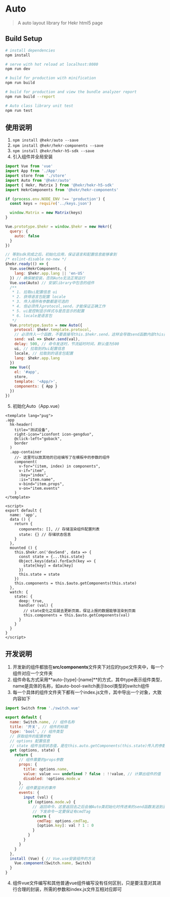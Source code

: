 # Auto

> A auto layout library for Hekr html5 page

## Build Setup

``` bash
# install dependencies
npm install

# serve with hot reload at localhost:8080
npm run dev

# build for production with minification
npm run build

# build for production and view the bundle analyzer report
npm run build --report

# Auto class library unit test
npm run test
```

## 使用说明
1. ```npm install @hekr/auto --save```
2. ```npm install @hekr/hekr-components --save```
3. ```npm install @hekr/hekr-h5-sdk --save```
4. 引入组件并全局安装
```javascript
import Vue from 'vue'
import App from './App'
import store from './store'
import Auto from '@hekr/auto'
import { Hekr, Matrix } from '@hekr/hekr-h5-sdk'
import HekrComponents from '@hekr/hekr-components'

if (process.env.NODE_ENV !== 'production') {
  const keys = require('../keys.json')

  window.Matrix = new Matrix(keys)
}

Vue.prototype.$hekr = window.$hekr = new Hekr({
  query: {
    auto: false
  }
})

// 等到sdk完成之后，初始化应用，保证语言和配置信息能够拿到
/* eslint-disable no-new */
$hekr.ready(() => {
  Vue.use(HekrComponents, {
    lang: $hekr.app.lang || 'en-US'
  }) // 确保被安装，否则Auto无法正常运行
  Vue.use(Auto) // 安装library中包含的组件
  /**
   * 1. 拉取ui配置信息 ui
   * 2. 获得语言包配置 locale
   * 3. 传入得所有参数都是可选的
   * 4. 但必须传入protocol,send，才能保证正确工作
   * 5. ui是控制显示样式与是否显示的配置
   * 6. locale是语言包
   */
  Vue.prototype.$auto = new Auto({
    protocol: $hekr.template.protocol,
    // 必须传入一个函数，不要直接写this.$hekr.send，这样会导致send函数内部this指向错误
    send: val => $hekr.send(val),
    delay: 500, // 命令发送时，节流延时时间，默认值为500
    ui, // 拉取到的ui配置信息
    locale, // 拉取到的语言包配置
    lang: $hekr.app.lang
  })
  new Vue({
    el: '#app',
    store,
    template: '<App/>',
    components: { App }
  })
})
```
5. 初始化Auto（App.vue）
```xhtml
<template lang="pug">
.app
  hk-header(
    title="测试设备",
    right-icon="iconfont icon-gengduo",
    @click-left="goback",
    border
  )
  .app-container
    //- 这里可以放其他的已经编写了在模板中的参数的组件
    component(
      v-for="(item, index) in components",
      v-if="item",
      :key="index",
      :is="item.name",
      v-bind="item.props",
      v-on="item.events"
    )
</template>

<script>
export default {
  name: 'app',
  data () {
    return {
      components: [], // 存储渲染组件配置列表
      state: {} // 存储状态信息
    }
  },
  mounted () {
    this.$hekr.on('devSend', data => {
      const state = {...this.state}
      Object.keys(data).forEach(key => {
        state[key] = data[key]
      })
      this.state = state
    })
    this.components = this.$auto.getComponents(this.state)
  },
  watch: {
    state: {
      deep: true,
      handler (val) {
        // state变化之后就去更新页面，保证上报的数据能够渲染到页面
        this.components = this.$auto.getComponents(val)
      }
    }
  }
}
</script>
```

## 开发说明
1. 开发新的组件都放在**src/components**文件夹下对应的type文件夹中，每一个组件对应一个文件夹
2. 组件命名方式采用**auto-[type]-[name]**的方式，其中type表示组件类型，name是具体的名称，如auto-bool-switch表示bool类型的switch组件
3. 每一个具体的组件文件夹下都有一个index.js文件，其中导出一个对象，大致内容如下
```javascript
import Switch from './switch.vue'

export default {
  name: Switch.name, // 组件名称
  title: '开关', // 组件的标题
  type: 'bool', // 组件类型
  // 获取组件的配置参数
  // options 配置信息
  // state 组件当前状态值，是在this.auto.getComponents(this.state)传入的参数
  get (options, state) {
    return {
      // 组件需要的props参数
      props: {
        title: options.name,
        value: value === undefined ? false : !!value, // 计算出组件的值
        disabled: !options.mode.w
      },
      // 组件要监听的事件
      events: {
        input (val) {
          if (options.mode.w) {
            // 返回命令，这里返回去之后会被Auto类初始化时传进来的send函数发送到云端
            // 下发命令一定要保证有cmdTag
            return {
              cmdTag: options.cmdTag,
              [option.key]: val ? 1 : 0
            }
          }
        }
      }
    }
  },
  install (Vue) { // Vue.use安装组件的方法
    Vue.component(Switch.name, Switch)
  }
}
```
4. 组件vue文件编写和其他普通vue组件编写没有任何区别，只是要注意对其进行合理的封装，所需的参数和index.js文件互相对应即可
